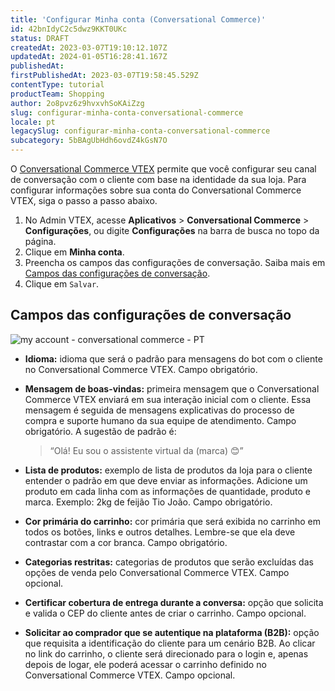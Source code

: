 ```yaml
---
title: 'Configurar Minha conta (Conversational Commerce)'
id: 42bnIdyC2c5dwz9KKT0UKc
status: DRAFT
createdAt: 2023-03-07T19:10:12.107Z
updatedAt: 2024-01-05T16:28:41.167Z
publishedAt: 
firstPublishedAt: 2023-03-07T19:58:45.529Z
contentType: tutorial
productTeam: Shopping
author: 2o8pvz6z9hvxvhSoKAiZzg
slug: configurar-minha-conta-conversational-commerce
locale: pt
legacySlug: configurar-minha-conta-conversational-commerce
subcategory: 5bBAgUbHdh6ovdZ4kGsN7O
---
```


O [Conversational Commerce VTEX](https://help.vtex.com/pt/tracks/conversational-commerce-vtex--5UZ9BdvwwtZm2t9QTXcbZs/1NwwADrU70v3roPUV7dWxI#) permite que você configurar seu canal de conversação com o cliente com base na identidade da sua loja. Para configurar informações sobre sua conta do Conversational Commerce VTEX, siga o passo a passo abaixo. 

1. No Admin VTEX, acesse **Aplicativos** > **Conversational Commerce** > **Configurações**, ou digite **Configurações** na barra de busca no topo da página.
2. Clique em **Minha conta**. 
3. Preencha os campos das configurações de conversação. Saiba mais em [Campos das configurações de conversação](#campos-das-configuracoes-de-conversacao).
4. Clique em `Salvar`.

## Campos das configurações de conversação

![my account - conversational commerce - PT](//images.ctfassets.net/alneenqid6w5/6HpER9MIEWSWz1ULYD22h8/5e3c881eb854b74a4b36625ee3de43a7/image.png)

* **Idioma:** idioma que será o padrão para mensagens do bot com o cliente no Conversational Commerce VTEX. Campo obrigatório.
* **Mensagem de boas-vindas:** primeira mensagem que o Conversational Commerce VTEX enviará em sua interação inicial com o cliente. Essa mensagem é seguida de mensagens explicativas do processo de compra e suporte humano da sua equipe de atendimento. Campo obrigatório. A sugestão de padrão é: 

  > “Olá! Eu sou o assistente virtual da (marca) 😊”  

* **Lista de produtos:** exemplo de lista de produtos da loja para o cliente entender o padrão em que deve enviar as informações. Adicione um produto em cada linha com as informações de quantidade, produto e marca. Exemplo: 2kg de feijão Tio João. Campo obrigatório.
* **Cor primária do carrinho:** cor primária que será exibida no carrinho em todos os botões, links e outros detalhes. Lembre-se que ela deve contrastar com a cor branca. Campo obrigatório.
* **Categorias restritas:** categorias de produtos que serão excluídas das opções de venda pelo Conversational Commerce VTEX. Campo opcional.
* **Certificar cobertura de entrega durante a conversa:** opção que solicita e valida o CEP do cliente antes de criar o carrinho. Campo opcional.
* **Solicitar ao comprador que se autentique na plataforma (B2B):** opção que requisita a identificação do cliente para um cenário B2B. Ao clicar no link do carrinho, o cliente será direcionado para o login e, apenas depois de logar, ele poderá acessar o carrinho definido no Conversational Commerce VTEX. Campo opcional.
